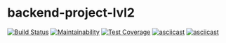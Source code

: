 # backend-project-lvl2
[![Build Status](https://travis-ci.org/dsmirnoff73/backend-project-lvl2.svg?branch=master)](https://travis-ci.org/dsmirnoff73/backend-project-lvl2)
[![Maintainability](https://api.codeclimate.com/v1/badges/4a9da8b303a9cd2c348e/maintainability)](https://codeclimate.com/github/dsmirnoff73/backend-project-lvl2/maintainability)
[![Test Coverage](https://api.codeclimate.com/v1/badges/4a9da8b303a9cd2c348e/test_coverage)](https://codeclimate.com/github/dsmirnoff73/backend-project-lvl2/test_coverage)
[![asciicast](https://asciinema.org/a/VqKOyc9SysfeboKBnqWp20XxE.svg)](https://asciinema.org/a/VqKOyc9SysfeboKBnqWp20XxE)
[![asciicast](https://asciinema.org/a/BQrLxtkkz3KahbHzlJt4Qr68Y.svg)](https://asciinema.org/a/BQrLxtkkz3KahbHzlJt4Qr68Y)
